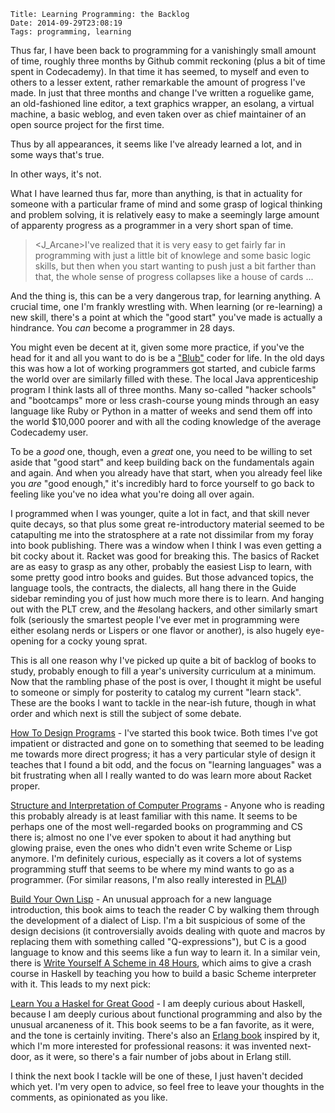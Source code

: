     Title: Learning Programming: the Backlog
    Date: 2014-09-29T23:08:19
    Tags: programming, learning

Thus far, I have been back to programming for a vanishingly small amount of time, roughly three months by Github commit reckoning (plus a bit of time spent in Codecademy). In that time it has seemed, to myself and even to others to a lesser extent, rather remarkable the amount of progress I've made. In just that three months and change I've written a roguelike game, an old-fashioned line editor, a text graphics wrapper, an esolang, a virtual machine, a basic weblog, and even taken over as chief maintainer of an open source project for the first time.

Thus by all appearances, it seems like I've already learned a lot, and in some ways that's true.

In other ways, it's not. 

<!-- more -->
What I have learned thus far, more than anything, is that in actuality for someone with a particular frame of mind and some grasp of logical thinking and problem solving, it is relatively easy to make a seemingly large amount of apparenty progress as a programmer in a very short span of time.

><J_Arcane>I've realized that it is very easy to get fairly far in programming with just a little bit of knowlege and some basic logic skills, but then when you start wanting to push just a bit farther than that, the whole sense of progress collapses like a house of cards ...

And the thing is, this can be a very dangerous trap, for learning anything. A crucial time, one I'm frankly wrestling with. When learning (or re-learning) a new skill, there's a point at which the "good start" you've made is actually a hindrance. You *can* become a programmer in 28 days.

You might even be decent at it, given some more practice, if you've the head for it and all you want to do is be a ["Blub"](http://www.paulgraham.com/avg.html) coder for life. In the old days this was how a lot of working programmers got started, and cubicle farms the world over are similarly filled with these. The local Java apprenticeship program I think lasts all of three months. Many so-called "hacker schools" and "bootcamps" more or less crash-course young minds through an easy language like Ruby or Python in a matter of weeks and send them off into the world $10,000 poorer and with all the coding knowledge of the average Codecademy user. 

To be a *good* one, though, even a *great* one, you need to be willing to set aside that "good start" and keep building back on the fundamentals again and again. And when you already have that start, when you already feel like you *are* "good enough," it's incredibly hard to force yourself to go back to feeling like you've no idea what you're doing all over again.

I programmed when I was younger, quite a lot in fact, and that skill never quite decays, so that plus some great re-introductory material seemed to be catapulting me into the stratosphere at a rate not dissimilar from my foray into book publishing. There was a window when I think I was even getting a bit cocky about it. Racket was good for breaking this. The basics of Racket are as easy to grasp as any other, probably the easiest Lisp to learn, with some pretty good intro books and guides. But those advanced topics, the language tools, the contracts, the dialects, all hang there in the Guide sidebar reminding you of just how much more there is to learn. And hanging out with the PLT crew, and the #esolang hackers, and other similarly smart folk (seriously the smartest people I've ever met in programming were either esolang nerds or Lispers or one flavor or another), is also hugely eye-opening for a cocky young sprat.

This is all one reason why I've picked up quite a bit of backlog of books to study, probably enough to fill a year's university curriculum at a minimum. Now that the rambling phase of the post is over, I thought it might be useful to someone or simply for posterity to catalog my current "learn stack". These are the books I want to tackle in the near-ish future, though in what order and which next is still the subject of some debate.

[How To Design Programs](http://www.ccs.neu.edu/home/matthias/HtDP2e/) - I've started this book twice. Both times I've got impatient or distracted and gone on to something that seemed to be leading me towards more direct progress; it has a very particular style of design it teaches that I found a bit odd, and the focus on "learning languages" was a bit frustrating when all I really wanted to do was learn more about Racket proper.

[Structure and Interpretation of Computer Programs](https://mitpress.mit.edu/sicp/full-text/book/book-Z-H-1.html) - Anyone who is reading this probably already is at least familiar with this name. It seems to be perhaps one of the most well-regarded books on programming and CS there is; almost no one I've ever spoken to about it had anything but glowing praise, even the ones who didn't even write Scheme or Lisp anymore. I'm definitely curious, especially as it covers a lot of systems programming stuff that seems to be where my mind wants to go as a programmer. (For similar reasons, I'm also really interested in [PLAI](http://cs.brown.edu/courses/cs173/2012/book/))

[Build Your Own Lisp](http://www.buildyourownlisp.com/) - An unusual approach for a new language introduction, this book aims to teach the reader C by walking them through the development of a dialect of Lisp. I'm a bit suspicious of some of the design decisions (it controversially avoids dealing with quote and macros by replacing them with something called "Q-expressions"), but C is a good language to know and this seems like a fun way to learn it. In a similar vein, there is [Write Yourself A Scheme in 48 Hours](https://en.wikibooks.org/wiki/Write_Yourself_a_Scheme_in_48_Hours), which aims to give a crash course in Haskell by teaching you how to build a basic Scheme interpreter with it. This leads to my next pick:

[Learn You a Haskel for Great Good](http://learnyouahaskell.com/) - I am deeply curious about Haskell, because I am deeply curious about functional programming and also by the unusual arcaneness of it. This book seems to be a fan favorite, as it were, and the tone is certainly inviting. There's also an [Erlang book](http://learnyousomeerlang.com/) inspired by it, which I'm more interested for professional reasons: it was invented next-door, as it were, so there's a fair number of jobs about in Erlang still. 

I think the next book I tackle will be one of these, I just haven't decided which yet. I'm very open to advice, so feel free to leave your thoughts in the comments, as opinionated as you like.
